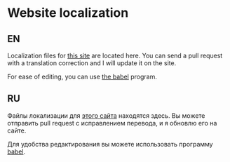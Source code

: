 # Website localization 

## EN
Localization files for [this site](https://wotstat.soprachev.com) are located here. You can send a pull request with a translation correction and I will update it on the site.

For ease of editing, you can use [the babel](https://www.codeandweb.com/babeledit) program.

## RU

Файлы локализации для [этого сайта](https://wotstat.soprachev.com) находятся здесь. Вы можете отправить pull request с исправлением перевода, и я обновлю его на сайте.

Для удобства редактирования вы можете использовать программу [babel](https://www.codeandweb.com/babeledit).